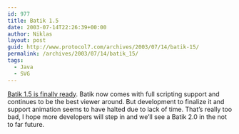 ```yaml
---
id: 977
title: Batik 1.5
date: 2003-07-14T22:26:39+00:00
author: Niklas
layout: post
guid: http://www.protocol7.com/archives/2003/07/14/batik-15/
permalink: /archives/2003/07/14/batik_15/
tags:
  - Java
  - SVG
---
```

<div class='microid-5ab85d98a9caf6cf041fba3325f067dfbd30a8cb'>
  <p>
    <a href="http://koala.ilog.fr/batik/mlists/batik-dev/archives/msg03534.html">Batik 1.5 is finally ready</a>. Batik now comes with full scripting support and continues to be the best viewer around. But development to finalize it and support animation seems to have halted due to lack of time. That&#8217;s really too bad, I hope more developers will step in and we&#8217;ll see a Batik 2.0 in the not to far future.
  </p>
</div>
